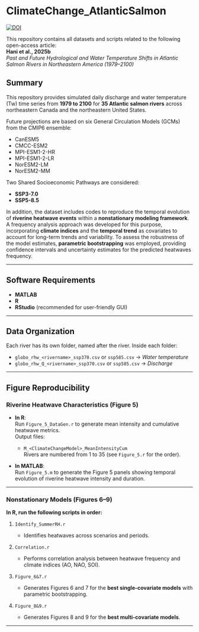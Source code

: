 # ClimateChange_AtlanticSalmon

[![DOI](https://zenodo.org/badge/986552679.svg)](https://doi.org/10.5281/zenodo.15468304)

This repository contains all datasets and scripts related to the following open-access article:  
**Hani et al., 2025b**  
*Past and Future Hydrological and Water Temperature Shifts in Atlantic Salmon Rivers in Northeastern America (1979–2100)*

## Summary

This repository provides simulated daily discharge and water temperature (Tw) time series from **1979 to 2100** for **35 Atlantic salmon rivers** across northeastern Canada and the northeastern United States.

Future projections are based on six General Circulation Models (GCMs) from the CMIP6 ensemble:

- CanESM5  
- CMCC-ESM2  
- MPI-ESM1-2-HR  
- MPI-ESM1-2-LR  
- NorESM2-LM  
- NorESM2-MM  

Two Shared Socioeconomic Pathways are considered:

- **SSP3-7.0**  
- **SSP5-8.5**

In addition, the dataset includes codes to reproduce the temporal evolution of **riverine heatwave events** within a **nonstationary modeling framework**. A frequency analysis approach was developed for this purpose, incorporating **climate indices** and the **temporal trend** as covariates to account for long-term trends and variability. To assess the robustness of the model estimates, **parametric bootstrapping** was employed, providing confidence intervals and uncertainty estimates for the predicted heatwaves frequency.

---

## Software Requirements

- **MATLAB**  
- **R**  
- **RStudio** (recommended for user-friendly GUI)

---

## Data Organization

Each river has its own folder, named after the river. Inside each folder:

- `globo_rhw_<rivername>_ssp370.csv` or `ssp585.csv` → *Water temperature*
- `globo_rhw_Q_<rivername>_ssp370.csv` or `ssp585.csv` → *Discharge*

---

## Figure Reproducibility

### Riverine Heatwave Characteristics (Figure 5)

- **In R**:  
  Run `Figure_5_DataGen.r` to generate mean intensity and cumulative heatwave metrics.  
  Output files:  
  - `M_<ClimateChangeModel>_MeanIntensityCum`  
  Rivers are numbered from 1 to 35 (see `Figure_5.r` for the order).

- **In MATLAB**:  
  Run `Figure_5.m` to generate the Figure 5 panels showing temporal evolution of riverine heatwave intensity and duration.

---

### Nonstationary Models (Figures 6–9)

**In R, run the following scripts in order:**

1. `Identify_SummerRH.r`  
   - Identifies heatwaves across scenarios and periods.

2. `Correlation.r`  
   - Performs correlation analysis between heatwave frequency and climate indices (AO, NAO, SOI).

3. `Figure_6&7.r`  
   - Generates Figures 6 and 7 for the **best single-covariate models** with parametric bootstrapping.

4. `Figure_8&9.r`  
   - Generates Figures 8 and 9 for the **best multi-covariate models**.

---
